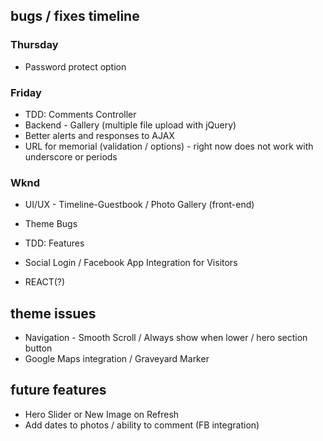 ## bugs / fixes timeline

### Thursday
* Password protect option

### Friday
* TDD: Comments Controller
* Backend - Gallery (multiple file upload with jQuery)
* Better alerts and responses to AJAX
* URL for memorial (validation / options) - right now does not work with underscore or periods

### Wknd
* UI/UX - Timeline-Guestbook / Photo Gallery (front-end)
* Theme Bugs

* TDD: Features
* Social Login / Facebook App Integration for Visitors
* REACT(?)

## theme issues
* Navigation - Smooth Scroll / Always show when lower / hero section button
* Google Maps integration / Graveyard Marker

## future features
* Hero Slider or New Image on Refresh
* Add dates to photos / ability to comment (FB integration)
